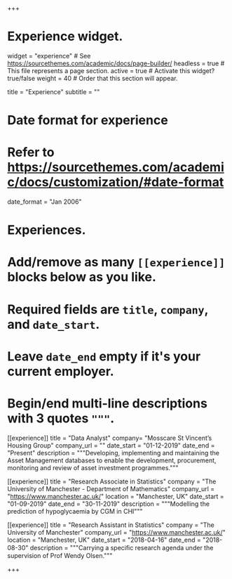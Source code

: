 +++
# Experience widget.
widget = "experience"  # See https://sourcethemes.com/academic/docs/page-builder/
headless = true  # This file represents a page section.
active = true  # Activate this widget? true/false
weight = 40  # Order that this section will appear.

title = "Experience"
subtitle = ""

# Date format for experience
#   Refer to https://sourcethemes.com/academic/docs/customization/#date-format
date_format = "Jan 2006"

# Experiences.
#   Add/remove as many `[[experience]]` blocks below as you like.
#   Required fields are `title`, `company`, and `date_start`.
#   Leave `date_end` empty if it's your current employer.
#   Begin/end multi-line descriptions with 3 quotes `"""`.

[[experience]]
  title = "Data Analyst"
  company= "Mosscare St Vincent’s Housing Group"
  company_url = ""
  date_start = "01-12-2019"
  date_end = "Present"
  description = """Developing, implementing and maintaining the Asset Management databases to enable the development, procurement, monitoring and review of asset investment programmes."""
 

[[experience]]
  title = "Research Associate in Statistics"
  company = "The University of Manchester - Department of Mathematics"
  company_url = "https://www.manchester.ac.uk/"
  location = "Manchester, UK"
  date_start = "01-09-2019"
  date_end = "30-11-2019"
  description = """Modelling the prediction of hypoglycaemia by CGM in CHI"""

[[experience]]
  title = "Research Assistant in Statistics"
  company = "The University of Manchester"
  company_url = "https://www.manchester.ac.uk/"
  location = "Manchester, UK"
  date_start = "2018-04-16"
  date_end = "2018-08-30"
  description = """Carrying a speciﬁc research agenda under the supervision of Prof Wendy Olsen."""
  
+++
